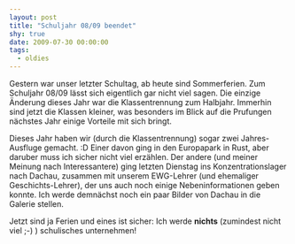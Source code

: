 ```yaml
---
layout: post
title: "Schuljahr 08/09 beendet"
shy: true
date: 2009-07-30 00:00:00
tags:
  - oldies
---
```


Gestern war unser letzter Schultag, ab heute sind Sommerferien. Zum Schuljahr 08/09 lässt sich eigentlich gar nicht viel sagen. Die einzige Änderung dieses Jahr war die Klassentrennung zum Halbjahr. Immerhin sind jetzt die Klassen kleiner, was besonders im Blick auf die Prufungen nächstes Jahr einige Vorteile mit sich bringt.

Dieses Jahr haben wir (durch die Klassentrennung) sogar zwei Jahres-Ausfluge gemacht. :D Einer davon ging in den Europapark in Rust, aber daruber muss ich sicher nicht viel erzählen. Der andere (und meiner Meinung nach Interessantere) ging letzten Dienstag ins Konzentrationslager nach Dachau, zusammen mit unserem EWG-Lehrer (und ehemaliger Geschichts-Lehrer), der uns auch noch einige Nebeninformationen geben konnte. Ich werde demnächst noch ein paar Bilder von Dachau in die Galerie stellen.

Jetzt sind ja Ferien und eines ist sicher: Ich werde **nichts** (zumindest nicht viel ;-) ) schulisches unternehmen!
